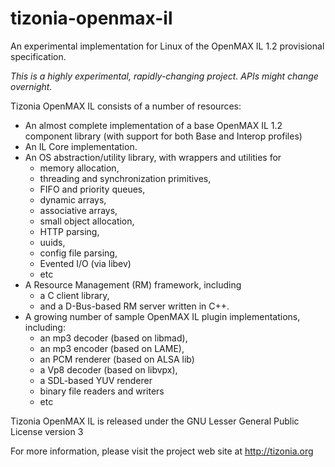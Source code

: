 tizonia-openmax-il
==================

An experimental implementation for Linux of the OpenMAX IL 1.2 provisional
specification.

_This is a highly experimental, rapidly-changing project. APIs might change overnight._

Tizonia OpenMAX IL consists of a number of resources:

* An almost complete implementation of a base OpenMAX IL 1.2 component library
  (with support for both Base and Interop profiles)
* An IL Core implementation.
* An OS abstraction/utility library, with wrappers and utilities for
    * memory allocation,
    * threading and synchronization primitives,
    * FIFO and priority queues,
    * dynamic arrays,
    * associative arrays,
    * small object allocation,
    * HTTP parsing,
    * uuids,
    * config file parsing,
    * Evented I/O (via libev)
    * etc
* A Resource Management (RM) framework, including
  * a C client library,
  * and a D-Bus-based RM server written in C++.
* A growing number of sample OpenMAX IL plugin implementations, including:
  * an mp3 decoder (based on libmad),
  * an mp3 encoder (based on LAME),
  * an PCM renderer (based on ALSA lib)
  * a Vp8 decoder (based on libvpx),
  * a SDL-based YUV renderer
  * binary file readers and writers
  * etc

Tizonia OpenMAX IL is released under the GNU Lesser General Public License
version 3

For more information, please visit the project web site at http://tizonia.org
